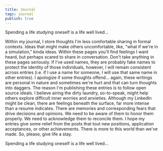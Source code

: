 ```yaml
---
title: Journal
tags: journal
publish: true
---
```


Spending a life studying oneself is a life well lived...

Within my journal, I store thoughts I'm less comfortable sharing in formal contexts. Ideas that might make others uncomfortable, like, "what if we're in a simulation," kinda ideas. Within these pages you'll find feelings I want heard, but perhaps scared to share in conversation. Don't take anything in these pages seriously. If I've used names, they are probably fake names to protect the identity of those individuals, however, I will remain consistent across entries (i.e. if I use a name for someone, I will use that same name in other entries). I apologize if some thoughts offend... again, these writings are personal in nature and sometimes we're hurt and that can turn thoughts into daggers. The reason I'm publishing these entries is to follow open source ideals. I believe airing the dirty laundry, so-to-speak, might help others explore difficult inner worries and anxieties. Although my LinkedIn might be clean, there are feelings beneath the surface, far more intense than a resume indicates. There are memories and corresponding fears that drive decisions and opinions. We need to be aware of them to honor them properly. We need to acknowledge them to reconcile them. I hope my entries give some relief from the posts that tout new positions, application acceptances, or other achievements. There is more to this world than we've made. So, please, give life a stay.

Spending a life studying oneself is a life well lived...
